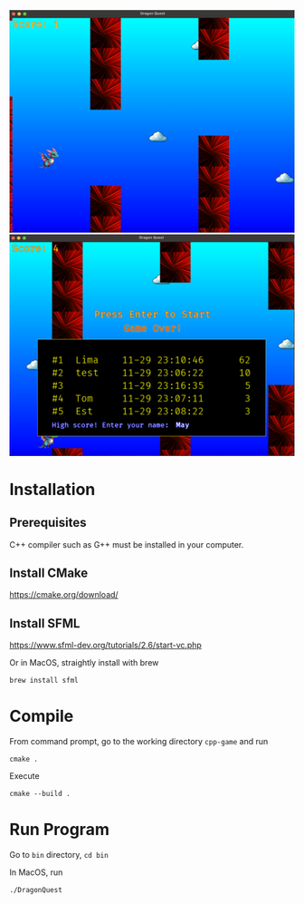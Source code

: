 ![alt text](DragonQuest.png "Dragon Quest")
![alt text](DQ-GameOver.png "Dragon Quest")
# Installation
## Prerequisites
C++ compiler such as G++ must be installed in your computer.
## Install CMake
https://cmake.org/download/
## Install SFML
https://www.sfml-dev.org/tutorials/2.6/start-vc.php

Or in MacOS, straightly install with brew
```
brew install sfml
```

# Compile
From command prompt, go to the working directory `cpp-game` and run
```
cmake .
```

Execute
```
cmake --build .
```

# Run Program
Go to `bin` directory, `cd bin`

In MacOS, run
```
./DragonQuest
```